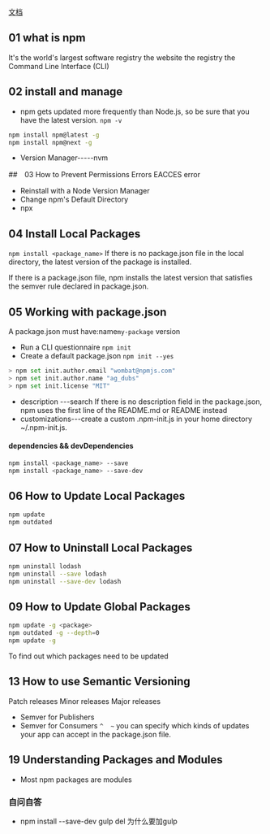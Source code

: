 [文档](https://docs.npmjs.com/getting-started/)
## 01 what is npm
It's the world's largest software registry
the website   the registry   the Command Line Interface (CLI)

## 02 install and manage
+ npm gets updated more frequently than Node.js, so be sure that you have the latest version.  `npm -v`
```bash
npm install npm@latest -g
npm install npm@next -g
```
+ Version Manager-----nvm

##　03 How to Prevent Permissions Errors
EACCES error
+ Reinstall with a Node Version Manager
+ Change npm's Default Directory  
+ npx

## 04 Install Local Packages
`npm install <package_name>`
If there is no package.json file in the local directory, the latest version of the package is installed.

If there is a package.json file, npm installs the latest version that satisfies the semver rule  declared in package.json.

## 05 Working with package.json
A package.json must have:name`my-package` version
+ Run a CLI questionnaire `npm init`
+ Create a default package.json  `npm init --yes`
```bash
> npm set init.author.email "wombat@npmjs.com"
> npm set init.author.name "ag_dubs"
> npm set init.license "MIT"
```

+ description  ---search
If there is no description field in the package.json, npm uses the first line of the README.md or README instead
+ customizations---create a custom .npm-init.js in your home directory ~/.npm-init.js.

#### dependencies && devDependencies
```bash
npm install <package_name> --save
npm install <package_name> --save-dev
```

## 06 How to Update Local Packages
```bash
npm update
npm outdated
```

## 07 How to Uninstall Local Packages
```bash
npm uninstall lodash
npm uninstall --save lodash
npm uninstall --save-dev lodash
```

## 09 How to Update Global Packages
```bash
npm update -g <package>
npm outdated -g --depth=0
npm update -g
```
To find out which packages need to be updated


## 13 How to use Semantic Versioning
Patch releases   Minor releases  Major releases
+ Semver for Publishers  
+ Semver for Consumers  `^  ~`
you can specify which kinds of updates your app can accept in the package.json file.

## 19 Understanding Packages and Modules
+ Most npm packages are modules


### 自问自答
+ npm install --save-dev gulp del 为什么要加gulp
